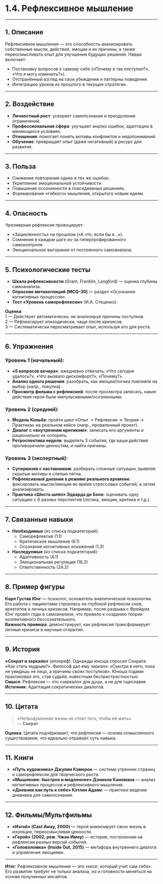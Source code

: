 # 1.4. Рефлексивное мышление  

---  

## 1. Описание  
Рефлексивное мышление — это способность анализировать собственные мысли, действия, эмоции и их причины, а также переосмысливать опыт для улучшения будущих решений. Навык включает:  
- Постановку вопросов к самому себе («Почему я так поступил?», «Что я могу изменить?»).  
- Отстранённый взгляд на свои убеждения и паттерны поведения.  
- Интеграцию уроков из прошлого в текущие стратегии.  

---  

## 2. Воздействие  
- **Личностный рост**: ускоряет самопознание и преодоление ограничений.  
- **Профессиональная сфера**: улучшает анализ ошибок, адаптацию в меняющихся условиях.  
- **Отношения**: помогает понять мотивы конфликтов и недопониманий.  
- **Обучение**: превращает опыт (даже негативный) в ресурс для развития.  

---  

## 3. Польза  
- Снижение повторения одних и тех же ошибок.  
- Укрепление эмоциональной устойчивости.  
- Повышение осознанности в повседневных решениях.  
- Формирование «гибкого» мышления, открытого новым идеям.  

---  

## 4. Опасность  
Чрезмерная рефлексия провоцирует:  
- «Зацикленность» на прошлом («А что, если бы я...»).  
- Сомнения в каждом шаге из-за гипертрофированного самоконтроля.  
- Эмоциональное выгорание от постоянного самоанализа.  

---  

## 5. Психологические тесты  
- **Шкала рефлексивности** (Grant, Franklin, Langford) — оценка глубины самоанализа.  
- **Опросник метакогниций (MCQ-30)** — раздел «Осознание когнитивных процессов».  
- **Тест «Уровень саморефлексии»** (И.А. Стеценко).  

**Оценка**:  
1 — Действует автоматически, не анализируя причины поступков.  
2 — Рефлексирует эпизодически, чаще после кризисов.  
3 — Систематически пересматривает опыт, используя его для роста.  

---  

## 6. Упражнения  

### Уровень 1 (начальный):  
- **«5 вопросов вечера»**: ежедневно отвечать: «Что сегодня удалось?», «Что вызвало дискомфорт?», «Почему?».  
- **Анализ одного решения**: разобрать, как эмоции/логика повлияли на выбор (напр., покупка).  
- **Просмотр фильма с рефлексией**: после просмотра записать, какие действия героя были импульсивными/осознанными.  

### Уровень 2 (средний):  
- **Модель Кольба**: пройти цикл «Опыт → Рефлексия → Теория → Практика» на реальном кейсе (напр., проваленный проект).  
- **Диалог с «внутренним критиком»**: записать его аргументы и рационально их оспорить.  
- **Ретроспектива недели**: выделить 3 события, где ваши действия противоречили ценностям, и найти причины.  

### Уровень 3 (экспертный):  
- **Супервизия с наставником**: разбирать сложные ситуации, выявляя скрытые мотивы и слепые пятна.  
- **Рефлексивный дневник в режиме реального времени**: фиксировать мысли/эмоции во время стрессовых событий, а затем анализировать.  
- **Практика «Шесть шляп» Эдварда де Боно**: оценивать одну ситуацию с 6 разных перспектив (логика, эмоции, критика и т.д.).  

---  

## 7. Связанные навыки  
- **Необходимые** (из списка подкатегорий):  
  - Саморефлексия (1.1)  
  - Критическое мышление (6.1)  
  - Осознание когнитивных искажений (1.3)  
- **Наследуемые** (из списка подкатегорий):  
  - Адаптивность (4.1)  
  - Эмоциональная регуляция (16.2)  
  - Ответственность (24.2)  

---  

## 8. Пример фигуры  
**Карл Густав Юнг** — психолог, основатель аналитической психологии. Его работа с пациентами строилась на глубокой рефлексии снов, архетипов и личных кризисов. Например, после разрыва с Фрейдом Юнг провёл годы в самоанализе, что привело к созданию теории коллективного бессознательного.  
**Важность примера**: демонстрирует, как рефлексия трансформирует личные кризисы в научные открытия.  

---  

## 9. История  
**«Сократ и зеркало»** (апокриф): Однажды юноша спросил Сократа: «Как стать мудрым?». Философ дал ему зеркало: «Смотри в него, пока не увидишь не лицо, а причины своих поступков». Юноша годами практиковал это, став судьёй, известным беспристрастностью.  
**Смысл**: Рефлексия — это «зеркало» для души, а не для тщеславия.  
**Источник**: Адаптация сократических диалогов.  

---  

## 10. Цитата  
> «Непродуманная жизнь не стоит того, чтобы её жить».  
> — **Сократ**  

**Оценка**: Цитата подчёркивает, что рефлексия — основа осмысленного существования, что идеально отражает суть навыка.  

---  

## 11. Книги  
- **«Путь художника» Джулии Кэмерон** — система утренних страниц и саморефлексии для творческого роста.  
- **«Мышление: быстрое и медленное» Дэниела Канемана** — анализ когнитивных процессов и рефлексивного мышления.  
- **«Дневник как путь к себе» Кэтлин Адамс** — практики ведения дневника для самопознания.  

---  

## 12. Фильмы/Мультфильмы  
- **«Изгой» (Cast Away, 2000)** — герой анализирует свою жизнь в изоляции, переосмысливая ценности.  
- **«Герой» (2002, реж. Чжан Имоу)** — история, построенная на рефлексии разных версий событий.  
- **«Головоломка» (Inside Out, 2015)** — метафора внутреннего диалога и управления эмоциями.  

---  

**Итог**: Рефлексивное мышление — это «мозг, который учит сам себя». Его развитие требует не только анализа, но и готовности меняться на основе полученных инсайтов.  
